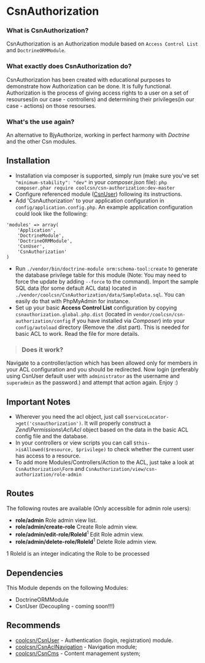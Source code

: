 CsnAuthorization
================

### What is CsnAuthorization? ###
CsnAuthorization is an Authorization module based on `Access Control List` and `DoctrineORMModule`.

### What exactly does CsnAuthorization do? ###
CsnAuthorization has been created with educational purposes to demonstrate how Authorization can be done. It is fully functional.
Authorization is the process of giving access rights to a user on a set of resourses(in our case - controllers) and determining their privileges(in our case - actions) on those resourses.

### What's the use again? ###
An alternative to BjyAuthorize, working in perfect harmony with *Doctrine* and the other Csn modules.

Installation
------------
- Installation via composer is supported, simply run (make sure you've set `"minimum-stability": "dev"` in your *composer.json* file):
`php composer.phar require coolcsn/csn-authorization:dev-master`
- Configure referenced module ([CsnUser](https://github.com/coolcsn/CsnUser)) following its instructions.
- Add 'CsnAuthorization' to your application configuration in `config/application.config.php`. An example application configuration could look like the following:

```
'modules' => array(
    'Application',
    'DoctrineModule',
    'DoctrineORMModule',
    'CsnUser',
    'CsnAuthorization'
)
```
- Run `./vendor/bin/doctrine-module orm:schema-tool:create` to generate the database privilege table for this module (Note: You may need to force the update by adding `--force` to the command). Import the sample SQL data (for some default ACL data) located in `./vendor/coolcsn/CsnAuthorization/data/SampleData.sql`. You can easily do that with PhpMyAdmin for instance.
- Set up your basic **Access Control List** configuration by copying `csnauthorization.global.php.dist` (located in `vendor/coolcsn/csn-authorization/config` if you have installed via *Composer*) into your `config/autoload` directory (Remove the .dist part). This is needed for basic ACL to work. Read the file for more details.

>### Does it work? ###
Navigate to a controller/action which has been allowed only for members in your ACL configuration and you should be redirected. Now login (preferably using CsnUser default user with `administrator` as the username and `superadmin` as the password.) and attempt that action again. Enjoy :)

Important Notes
-----------
- Wherever you need the acl object, just call `$serviceLocator->get('csnauthorization')`. It will properly construct a *Zend\Permissions\Acl\Acl* object based on the data in the basic ACL config file and the database.
- In your controllers or view scripts you can call `$this->isAllowed($resource, $privilege)` to check whether the current user has access to a resource.
- To add more Modules/Controllers/Action to the ACL, just take a look at `CsnAuthorization\Form` and `CsnAuthorization/view/csn-authorization/role-admin`

Routes
------------
The following routes are available (Only accessible for admin role users):

- **role/admin** Role admin view list.
- **role/admin/create-role** Create Role admin view.
- **role/admin/edit-role/RoleId**<sup>1</sup> Edit Role admin view.
- **role/admin/delete-role/RoleId**<sup>1</sup> Delete Role admin view.
 
1 RoleId is an integer indicating the Role to be processed

Dependencies
------------
This Module depends on the following Modules:

- DoctrineORMModule
- CsnUser (Decoupling - coming soon!!!)

Recommends
----------
- [coolcsn/CsnUser](https://github.com/coolcsn/CsnUser) - Authentication (login, registration) module.
- [coolcsn/CsnAclNavigation](https://github.com/coolcsn/CsnAclNavigation) - Navigation module;
- [coolcsn/CsnCms](https://github.com/coolcsn/CsnCms) - Content management system;

